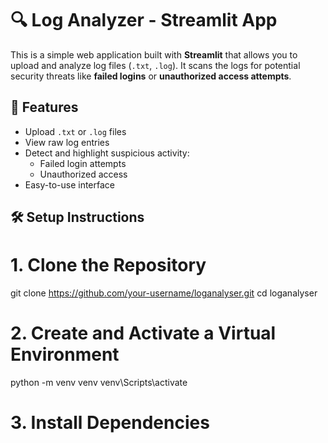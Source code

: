 # 🔍 Log Analyzer - Streamlit App

This is a simple web application built with **Streamlit** that allows you to upload and analyze log files (`.txt`, `.log`). It scans the logs for potential security 
threats like **failed logins** or **unauthorized access attempts**.


## 🚀 Features

- Upload `.txt` or `.log` files
- View raw log entries
- Detect and highlight suspicious activity:
  - Failed login attempts
  - Unauthorized access
- Easy-to-use interface
## 🛠️ Setup Instructions

# 1. Clone the Repository
git clone https://github.com/your-username/loganalyser.git
cd loganalyser
# 2. Create and Activate a Virtual Environment
python -m venv venv
venv\Scripts\activate
# 3. Install Dependencies


